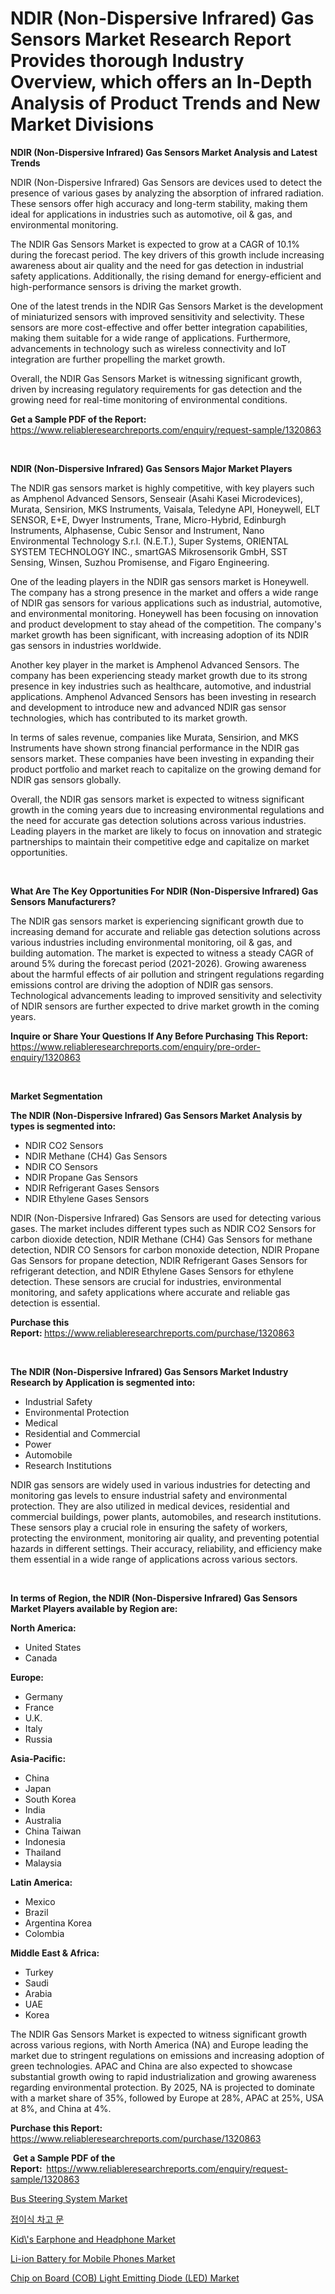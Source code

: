 <p><h1>NDIR (Non-Dispersive Infrared) Gas Sensors Market Research Report Provides thorough Industry Overview, which offers an In-Depth Analysis of Product Trends and New Market Divisions</h1></p><p><strong>NDIR (Non-Dispersive Infrared) Gas Sensors Market Analysis and Latest Trends</strong></p>
<p><p>NDIR (Non-Dispersive Infrared) Gas Sensors are devices used to detect the presence of various gases by analyzing the absorption of infrared radiation. These sensors offer high accuracy and long-term stability, making them ideal for applications in industries such as automotive, oil & gas, and environmental monitoring.</p><p>The NDIR Gas Sensors Market is expected to grow at a CAGR of 10.1% during the forecast period. The key drivers of this growth include increasing awareness about air quality and the need for gas detection in industrial safety applications. Additionally, the rising demand for energy-efficient and high-performance sensors is driving the market growth.</p><p>One of the latest trends in the NDIR Gas Sensors Market is the development of miniaturized sensors with improved sensitivity and selectivity. These sensors are more cost-effective and offer better integration capabilities, making them suitable for a wide range of applications. Furthermore, advancements in technology such as wireless connectivity and IoT integration are further propelling the market growth.</p><p>Overall, the NDIR Gas Sensors Market is witnessing significant growth, driven by increasing regulatory requirements for gas detection and the growing need for real-time monitoring of environmental conditions.</p></p>
<p><strong>Get a Sample PDF of the Report:&nbsp;</strong> <a href="https://www.reliableresearchreports.com/enquiry/request-sample/1320863">https://www.reliableresearchreports.com/enquiry/request-sample/1320863</a></p>
<p>&nbsp;</p>
<p><strong>NDIR (Non-Dispersive Infrared) Gas Sensors Major Market Players</strong></p>
<p><p>The NDIR gas sensors market is highly competitive, with key players such as Amphenol Advanced Sensors, Senseair (Asahi Kasei Microdevices), Murata, Sensirion, MKS Instruments, Vaisala, Teledyne API, Honeywell, ELT SENSOR, E+E, Dwyer Instruments, Trane, Micro-Hybrid, Edinburgh Instruments, Alphasense, Cubic Sensor and Instrument, Nano Environmental Technology S.r.l. (N.E.T.), Super Systems, ORIENTAL SYSTEM TECHNOLOGY INC., smartGAS Mikrosensorik GmbH, SST Sensing, Winsen, Suzhou Promisense, and Figaro Engineering.</p><p>One of the leading players in the NDIR gas sensors market is Honeywell. The company has a strong presence in the market and offers a wide range of NDIR gas sensors for various applications such as industrial, automotive, and environmental monitoring. Honeywell has been focusing on innovation and product development to stay ahead of the competition. The company's market growth has been significant, with increasing adoption of its NDIR gas sensors in industries worldwide.</p><p>Another key player in the market is Amphenol Advanced Sensors. The company has been experiencing steady market growth due to its strong presence in key industries such as healthcare, automotive, and industrial applications. Amphenol Advanced Sensors has been investing in research and development to introduce new and advanced NDIR gas sensor technologies, which has contributed to its market growth.</p><p>In terms of sales revenue, companies like Murata, Sensirion, and MKS Instruments have shown strong financial performance in the NDIR gas sensors market. These companies have been investing in expanding their product portfolio and market reach to capitalize on the growing demand for NDIR gas sensors globally.</p><p>Overall, the NDIR gas sensors market is expected to witness significant growth in the coming years due to increasing environmental regulations and the need for accurate gas detection solutions across various industries. Leading players in the market are likely to focus on innovation and strategic partnerships to maintain their competitive edge and capitalize on market opportunities.</p></p>
<p>&nbsp;</p>
<p><strong>What Are The Key Opportunities For NDIR (Non-Dispersive Infrared) Gas Sensors Manufacturers?</strong></p>
<p><p>The NDIR gas sensors market is experiencing significant growth due to increasing demand for accurate and reliable gas detection solutions across various industries including environmental monitoring, oil & gas, and building automation. The market is expected to witness a steady CAGR of around 5% during the forecast period (2021-2026). Growing awareness about the harmful effects of air pollution and stringent regulations regarding emissions control are driving the adoption of NDIR gas sensors. Technological advancements leading to improved sensitivity and selectivity of NDIR sensors are further expected to drive market growth in the coming years.</p></p>
<p><strong>Inquire or Share Your Questions If Any Before Purchasing This Report:</strong> <a href="https://www.reliableresearchreports.com/enquiry/pre-order-enquiry/1320863">https://www.reliableresearchreports.com/enquiry/pre-order-enquiry/1320863</a></p>
<p>&nbsp;</p>
<p><strong>Market Segmentation</strong></p>
<p><strong>The NDIR (Non-Dispersive Infrared) Gas Sensors Market Analysis by types is segmented into:</strong></p>
<p><ul><li>NDIR CO2 Sensors</li><li>NDIR Methane (CH4) Gas Sensors</li><li>NDIR CO Sensors</li><li>NDIR Propane Gas Sensors</li><li>NDIR Refrigerant Gases Sensors</li><li>NDIR Ethylene Gases Sensors</li></ul></p>
<p><p>NDIR (Non-Dispersive Infrared) Gas Sensors are used for detecting various gases. The market includes different types such as NDIR CO2 Sensors for carbon dioxide detection, NDIR Methane (CH4) Gas Sensors for methane detection, NDIR CO Sensors for carbon monoxide detection, NDIR Propane Gas Sensors for propane detection, NDIR Refrigerant Gases Sensors for refrigerant detection, and NDIR Ethylene Gases Sensors for ethylene detection. These sensors are crucial for industries, environmental monitoring, and safety applications where accurate and reliable gas detection is essential.</p></p>
<p><strong>Purchase this Report:&nbsp;</strong><a href="https://www.reliableresearchreports.com/purchase/1320863">https://www.reliableresearchreports.com/purchase/1320863</a></p>
<p>&nbsp;</p>
<p><strong>The NDIR (Non-Dispersive Infrared) Gas Sensors Market Industry Research by Application is segmented into:</strong></p>
<p><ul><li>Industrial Safety</li><li>Environmental Protection</li><li>Medical</li><li>Residential and Commercial</li><li>Power</li><li>Automobile</li><li>Research Institutions</li></ul></p>
<p><p>NDIR gas sensors are widely used in various industries for detecting and monitoring gas levels to ensure industrial safety and environmental protection. They are also utilized in medical devices, residential and commercial buildings, power plants, automobiles, and research institutions. These sensors play a crucial role in ensuring the safety of workers, protecting the environment, monitoring air quality, and preventing potential hazards in different settings. Their accuracy, reliability, and efficiency make them essential in a wide range of applications across various sectors.</p></p>
<p>&nbsp;</p>
<p><strong>In terms of Region, the NDIR (Non-Dispersive Infrared) Gas Sensors Market Players available by Region are:</strong></p>
<p>
    <p> <strong> North America: </strong>
        <ul>
            <li>United States</li>
            <li>Canada</li>
        </ul>
        </p> 
    <p> <strong> Europe: </strong>
        <ul>
            <li>Germany</li>
            <li>France</li>
            <li>U.K.</li>
            <li>Italy</li>
            <li>Russia</li>
        </ul>
        </p> 
    <p> <strong> Asia-Pacific: </strong>
        <ul>
            <li>China</li>
            <li>Japan</li>
            <li>South Korea</li>
            <li>India</li>
            <li>Australia</li>
            <li>China Taiwan</li>
            <li>Indonesia</li>
            <li>Thailand</li>
            <li>Malaysia</li>
        </ul>
        </p> 
    <p> <strong> Latin America: </strong>
        <ul>
            <li>Mexico</li>
            <li>Brazil</li>
            <li>Argentina Korea</li>
            <li>Colombia</li>
        </ul>
        </p> 
    <p> <strong> Middle East & Africa: </strong>
        <ul>
            <li>Turkey</li>
            <li>Saudi</li>
            <li>Arabia</li>
            <li>UAE</li>
            <li>Korea</li>
        </ul>
    </p>
    </p>
<p><p>The NDIR Gas Sensors Market is expected to witness significant growth across various regions, with North America (NA) and Europe leading the market due to stringent regulations on emissions and increasing adoption of green technologies. APAC and China are also expected to showcase substantial growth owing to rapid industrialization and growing awareness regarding environmental protection. By 2025, NA is projected to dominate with a market share of 35%, followed by Europe at 28%, APAC at 25%, USA at 8%, and China at 4%.</p></p>
<p><strong>Purchase this Report: </strong><a href="https://www.reliableresearchreports.com/purchase/1320863">https://www.reliableresearchreports.com/purchase/1320863</a></p>
<p>&nbsp;<strong>Get a Sample PDF of the Report:&nbsp;&nbsp;</strong><a href="https://www.reliableresearchreports.com/enquiry/request-sample/1320863">https://www.reliableresearchreports.com/enquiry/request-sample/1320863</a></p>
<p><strong></strong></p>
<p><p><a href="https://issuu.com/reportprime-2/docs/bus-steering-system-market-size-2030.pptx">Bus Steering System Market</a></p><p><a href="https://github.com/vsckjg50460/Market-Research-Report-List-1/blob/main/601231413436.md">접이식 차고 문</a></p><p><a href="https://www.linkedin.com/pulse/kids-earphone-headphone-market-size-reflecting-forecast-till-5buxc?trackingId=blyKUciUHhJvuFR0K4%2FwMw%3D%3D">Kid\'s Earphone and Headphone Market</a></p><p><a href="https://github.com/lubmix/Market-Research-Report-List-2/blob/main/li-ion-battery-for-mobile-phones-market.md">Li-ion Battery for Mobile Phones Market</a></p><p><a href="https://github.com/Hazelklievgspy6vdcsmu106w/Market-Research-Report-List-1/blob/main/chip-on-board-cob-light-emitting-diode-led-market.md">Chip on Board (COB) Light Emitting Diode (LED) Market</a></p></p>